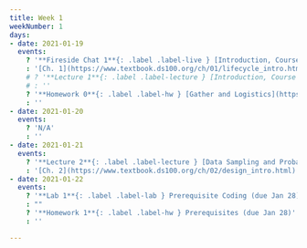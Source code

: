 ```yaml
---
title: Week 1
weekNumber: 1
days:
- date: 2021-01-19
  events:
    ? '**Fireside Chat 1**{: .label .label-live } [Introduction, Course Overview](lecture/lec01) (at 9:30 AM)'
    : '[Ch. 1](https://www.textbook.ds100.org/ch/01/lifecycle_intro.html)'
    # ? '**Lecture 1**{: .label .label-lecture } [Introduction, Course Overview](lecture/lec01)'
    # : ''
    ? '**Homework 0**{: .label .label-hw } [Gather and Logistics](https://www.gradescope.com/courses/230522/assignments/948282) (due Jan 21)'
    : ''
- date: 2021-01-20
  events:
    ? 'N/A'
    : ''
- date: 2021-01-21
  events:
    ? '**Lecture 2**{: .label .label-lecture } [Data Sampling and Probability](lecture/lec02)'
    : '[Ch. 2](https://www.textbook.ds100.org/ch/02/design_intro.html)'
- date: 2021-01-22
  events:
    ? '**Lab 1**{: .label .label-lab } Prerequisite Coding (due Jan 28)'
    : ""
    ? '**Homework 1**{: .label .label-hw } Prerequisites (due Jan 28)'
    : ''

---
```

